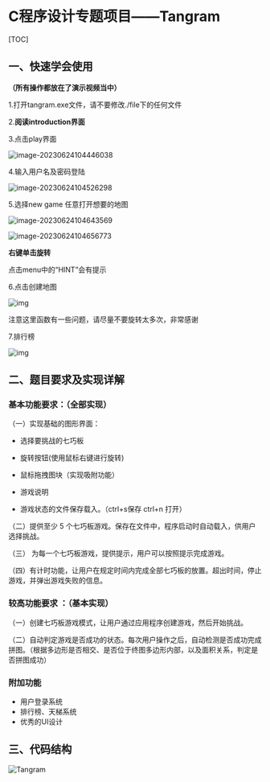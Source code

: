 # C程序设计专题项目——Tangram

[TOC]



## 一、快速学会使用

**（所有操作都放在了演示视频当中）**

1.打开tangram.exe文件，请不要修改./file下的任何文件

2.**阅读introduction界面**

3.点击play界面

![image-20230624104446038](https://gitee.com/philfan/my-images/raw/master/image-20230624104446038.png)

4.输入用户名及密码登陆

![image-20230624104526298](https://gitee.com/philfan/my-images/raw/master/image-20230624104526298.png)

5.选择new game 任意打开想要的地图

![image-20230624104643569](https://gitee.com/philfan/my-images/raw/master/image-20230624104643569.png)

![image-20230624104656773](https://gitee.com/philfan/my-images/raw/master/image-20230624104656773.png)

**右键单击旋转**

点击menu中的“HINT”会有提示

6.点击创建地图

![img](https://gitee.com/philfan/my-images/raw/master/clip_image002.gif)

注意这里函数有一些问题，请尽量不要旋转太多次，非常感谢



7.排行榜

![img](C:/Users/Philfan/AppData/Local/Temp/msohtmlclip1/01/clip_image002.gif)

## 二、题目要求及实现详解

### 基本功能要求：（全部实现）

（一）实现基础的图形界面：

- 选择要挑战的七巧板

- 旋转按钮(使用鼠标右键进行旋转)

- 鼠标拖拽图块（实现吸附功能）

- 游戏说明

- 游戏状态的文件保存载入。（ctrl+s保存 ctrl+n 打开） 

（二）提供至少 5 个七巧板游戏。保存在文件中，程序启动时自动载入，供用户选择挑战。 

（三） 为每一个七巧板游戏，提供提示，用户可以按照提示完成游戏。 

（四）有计时功能，让用户在规定时间内完成全部七巧板的放置。超出时间，停止游戏，并弹出游戏失败的信息。

 

### 较高功能要求 ：（基本实现）

（一）创建七巧板游戏模式，让用户通过应用程序创建游戏，然后开始挑战。

（二）自动判定游戏是否成功的状态。每次用户操作之后，自动检测是否成功完成拼图。（根据多边形是否相交、是否位于终图多边形内部，以及面积关系，判定是否拼图成功）

### 附加功能

- 用户登录系统
- 排行榜、天梯系统
- 优秀的UI设计

## 三、代码结构

![Tangram](https://gitee.com/philfan/my-images/raw/master/Tangram.png)
